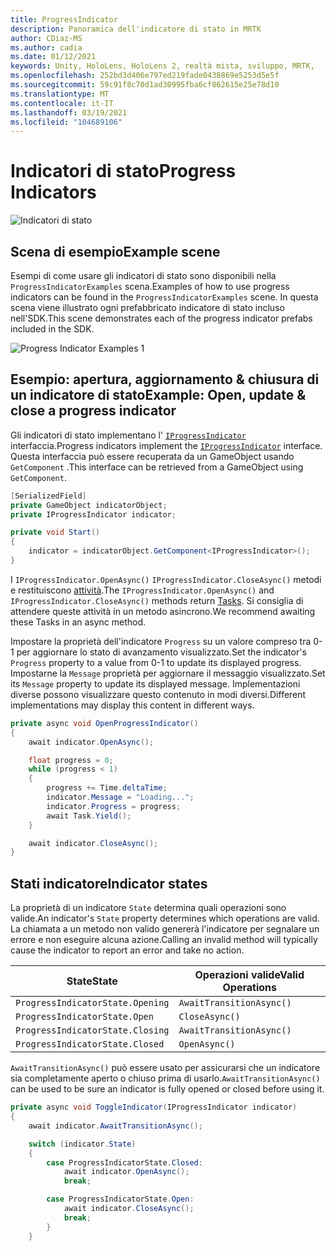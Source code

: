 ```yaml
---
title: ProgressIndicator
description: Panoramica dell'indicatore di stato in MRTK
author: CDiaz-MS
ms.author: cadia
ms.date: 01/12/2021
keywords: Unity, HoloLens, HoloLens 2, realtà mista, sviluppo, MRTK,
ms.openlocfilehash: 252bd3d406e797ed219fade0438869e5253d5e5f
ms.sourcegitcommit: 59c91f8c70d1ad30995fba6cf862615e25e78d10
ms.translationtype: MT
ms.contentlocale: it-IT
ms.lasthandoff: 03/19/2021
ms.locfileid: "104689106"
---
```

# <a name="progress-indicators"></a><span data-ttu-id="9fff8-104">Indicatori di stato</span><span class="sxs-lookup"><span data-stu-id="9fff8-104">Progress Indicators</span></span>

![Indicatori di stato](../images/progress-indicator/MRTK_ProgressIndicator_Main.png)

## <a name="example-scene"></a><span data-ttu-id="9fff8-106">Scena di esempio</span><span class="sxs-lookup"><span data-stu-id="9fff8-106">Example scene</span></span>

<span data-ttu-id="9fff8-107">Esempi di come usare gli indicatori di stato sono disponibili nella `ProgressIndicatorExamples` scena.</span><span class="sxs-lookup"><span data-stu-id="9fff8-107">Examples of how to use progress indicators can be found in the `ProgressIndicatorExamples` scene.</span></span> <span data-ttu-id="9fff8-108">In questa scena viene illustrato ogni prefabbricato indicatore di stato incluso nell'SDK.</span><span class="sxs-lookup"><span data-stu-id="9fff8-108">This scene demonstrates each of the progress indicator prefabs included in the SDK.</span></span>

<img src="../images/progress-indicator/MRTK_ProgressIndicator_Examples.png" alt="Progress Indicator Examples 1">

## <a name="example-open-update--close-a-progress-indicator"></a><span data-ttu-id="9fff8-109">Esempio: apertura, aggiornamento & chiusura di un indicatore di stato</span><span class="sxs-lookup"><span data-stu-id="9fff8-109">Example: Open, update & close a progress indicator</span></span>

<span data-ttu-id="9fff8-110">Gli indicatori di stato implementano l' [`IProgressIndicator`](xref:Microsoft.MixedReality.Toolkit.UI.IProgressIndicator) interfaccia.</span><span class="sxs-lookup"><span data-stu-id="9fff8-110">Progress indicators implement the [`IProgressIndicator`](xref:Microsoft.MixedReality.Toolkit.UI.IProgressIndicator) interface.</span></span> <span data-ttu-id="9fff8-111">Questa interfaccia può essere recuperata da un GameObject usando `GetComponent` .</span><span class="sxs-lookup"><span data-stu-id="9fff8-111">This interface can be retrieved from a GameObject using `GetComponent`.</span></span>

```c#
[SerializedField]
private GameObject indicatorObject;
private IProgressIndicator indicator;

private void Start()
{
    indicator = indicatorObject.GetComponent<IProgressIndicator>();
}
```

<span data-ttu-id="9fff8-112">I `IProgressIndicator.OpenAsync()` `IProgressIndicator.CloseAsync()` metodi e restituiscono [attività](xref:System.Threading.Tasks.Task).</span><span class="sxs-lookup"><span data-stu-id="9fff8-112">The `IProgressIndicator.OpenAsync()` and `IProgressIndicator.CloseAsync()` methods return [Tasks](xref:System.Threading.Tasks.Task).</span></span> <span data-ttu-id="9fff8-113">Si consiglia di attendere queste attività in un metodo asincrono.</span><span class="sxs-lookup"><span data-stu-id="9fff8-113">We recommend awaiting these Tasks in an async method.</span></span>

<span data-ttu-id="9fff8-114">Impostare la proprietà dell'indicatore `Progress` su un valore compreso tra 0-1 per aggiornare lo stato di avanzamento visualizzato.</span><span class="sxs-lookup"><span data-stu-id="9fff8-114">Set the indicator's `Progress` property to a value from 0-1 to update its displayed progress.</span></span> <span data-ttu-id="9fff8-115">Impostarne la `Message` proprietà per aggiornare il messaggio visualizzato.</span><span class="sxs-lookup"><span data-stu-id="9fff8-115">Set its `Message` property to update its displayed message.</span></span> <span data-ttu-id="9fff8-116">Implementazioni diverse possono visualizzare questo contenuto in modi diversi.</span><span class="sxs-lookup"><span data-stu-id="9fff8-116">Different implementations may display this content in different ways.</span></span>

```c#
private async void OpenProgressIndicator()
{
    await indicator.OpenAsync();

    float progress = 0;
    while (progress < 1)
    {
        progress += Time.deltaTime;
        indicator.Message = "Loading...";
        indicator.Progress = progress;
        await Task.Yield();
    }

    await indicator.CloseAsync();
}
```

## <a name="indicator-states"></a><span data-ttu-id="9fff8-117">Stati indicatore</span><span class="sxs-lookup"><span data-stu-id="9fff8-117">Indicator states</span></span>

<span data-ttu-id="9fff8-118">La proprietà di un indicatore `State` determina quali operazioni sono valide.</span><span class="sxs-lookup"><span data-stu-id="9fff8-118">An indicator's `State` property determines which operations are valid.</span></span> <span data-ttu-id="9fff8-119">La chiamata a un metodo non valido genererà l'indicatore per segnalare un errore e non eseguire alcuna azione.</span><span class="sxs-lookup"><span data-stu-id="9fff8-119">Calling an invalid method will typically cause the indicator to report an error and take no action.</span></span>

<span data-ttu-id="9fff8-120">State</span><span class="sxs-lookup"><span data-stu-id="9fff8-120">State</span></span> | <span data-ttu-id="9fff8-121">Operazioni valide</span><span class="sxs-lookup"><span data-stu-id="9fff8-121">Valid Operations</span></span>
--- | ---
`ProgressIndicatorState.Opening` | `AwaitTransitionAsync()`
`ProgressIndicatorState.Open` | `CloseAsync()`
`ProgressIndicatorState.Closing` | `AwaitTransitionAsync()`
`ProgressIndicatorState.Closed` | `OpenAsync()`

<span data-ttu-id="9fff8-122">`AwaitTransitionAsync()` può essere usato per assicurarsi che un indicatore sia completamente aperto o chiuso prima di usarlo.</span><span class="sxs-lookup"><span data-stu-id="9fff8-122">`AwaitTransitionAsync()` can be used to be sure an indicator is fully opened or closed before using it.</span></span>

```c#
private async void ToggleIndicator(IProgressIndicator indicator)
{
    await indicator.AwaitTransitionAsync();

    switch (indicator.State)
    {
        case ProgressIndicatorState.Closed:
            await indicator.OpenAsync();
            break;

        case ProgressIndicatorState.Open:
            await indicator.CloseAsync();
            break;
        }
    }
```
